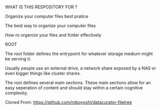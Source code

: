WHAT IS THIS RESPOSITORY FOR ?

Organize your computer files best pratice

The best way to organize your computer files

How ro organize your files and folder effectively

ROOT

The root folder defines the entrypoint for whatever storage medium might be serving it.

Usually people use an external drive, a network share exposed by a NAS or even bigger things like cluster shares.

The root defines several main sections. These main sections allow for an easy seperation of content and should stay within a certain cognitive complexity.

Cloned From: https://github.com/roboyoshi/datacurator-filetree
